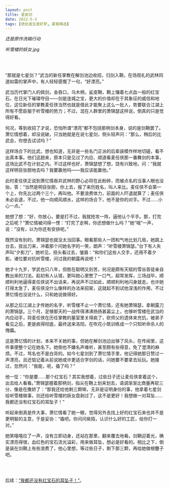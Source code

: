 ```yaml
---
layout: post
title: 星辰剑
date: 2022-5-3
tags: [绝处逢生是好梦, 宴客精选]
---
```


*还是原作洗稿行动*

*听雪楼的妖女.jpg*

<br>
<br>


“那就是七星剑？”武当的新任掌教在解剑池边收招，归剑入鞘，在场观礼的武林同道如雷的掌声中，有人轻轻感慨了一句，“好漂亮。”

武当历代掌门人的佩剑，金吞口，乌木柄，鲨皮鞘，鞘上镶着七点血一般的红宝石，在日光下璀璨夺目——剑是连城之宝，更大的价值却在于其象征的威信和地位，这位新任的掌教麦任侠当然也就是借此才能聚上这么一批人，势要联合江湖上所有不愿臣服于听雪楼的势力；不过，混在人群里的萧锦瑟这样说，倒真的只是觉得好看。

何况，等到收招了才说，恐怕所谓“漂亮”都不包括那柄剑本身，说的是剑鞘罢了。萧忆情想着，却没说破，只当她就是在说七星剑，侧头轻声问：“那么，稍后的比武会，你想去试试吗？”

这样场合下的比武，想也知道，无非是一些名门正派的后辈装模作样地切磋，看不出真本事。他们这趟来，原本只是见过了内应、顺道看麦任侠那一番舞剑的本事，这场比武不在计划之内。不过这样也好，萧锦瑟想了想，饶有兴致地，问：“我就这样明目张胆地去吗？我要赢他吗——我应该能赢他。”

此时麦任侠正说到萧忆情吞并武林的野心必将在此粉碎，而被点名的当事人眼也没抬，答：“当然是明目张胆，你上去，报了来历姓名，叫人来比。麦任侠不会第一个上，你先比过两个三个，再叫他。不要浪费体力，前面的人吓退就算了；麦任侠未必会退，不过，他一向顺风顺水，这样的场合下，他不是你的对手。不过……小心一点。”

她想了想：“好，你放心，要是打不过，我就抢攻一阵，逼他认个平手。那，打完之后呢？”萧忆情被问得一愣：“打完了走啊，你还想做什么吗？”她“哦”一声，说：“没有，以为你还有安排呢。”

既然没有别的，萧锦瑟也就没太当回事。眼看那些人一团和气地比划几局，她跳上台去，拔出刀来，冲着那个问她名字的一笑，朗声：“听雪楼萧锦瑟。”台下有人失声叫“夕影刀”，她听见，扭头看过去，皱眉：“和你们这些人交手，还用不着夕影。诸位要对抗听雪楼，问过我的朝露再说吧！”

她才十九岁，学武也只八年，但胜在聪明又刻苦，何况是颇有天赋的雪谷首徒亲自教出来的刀法。起初有人认错，更叫她心里憋了一口气，超常发挥，三场战毕，顺顺利利地逼得麦任侠说不出话来，再说声不过如此，顺顺利利地闪身就走。也许她打得太急了，麦任侠没什么像样的办法来招架，这就起不到试他深浅的作用，不过萧忆情也没说什么，只和她说做得好。

从那之后江湖上才传她的名字，听雪楼不止一个萧忆情，还有她萧锦瑟，拿朝露刀的萧锦瑟。三个月，足够那天的一战传得沸沸扬扬甚嚣尘上，也够听雪楼在武当的内应动手，将麦任侠在历任掌教的墓室里关得疯了，砍师父的遗体来充饥，被弟子看见之后，更是疯得彻底，最终送来洛阳，在吹花小筑训练成一个只知听命杀人的傀儡。

这是萧忆情的计划，本来不关她的事，但她在解剑池边出够了风头，在传闻里，这件事便整个记在她名下。她倒也不嫌名声难听，甚至颇有些得意，免了澄清的麻烦。不过，骂名也不是白背的。如今七星剑到了萧忆情手里，他记得她那日赞过一声漂亮，且还惦记着从前说她或许更适合学剑的话，问她要不要拿去玩玩。她接过，忽然问：“我能，呃，撬了吗？”

他一怔：“你是要……那个红宝石？其实我想着，过些日子还让麦任侠拿着这个，出去给人看看。”萧锦瑟握着那柄剑，指尖在鞘上划来划去，语调渐渐比商量再软三分，像是在撒娇了：“那我还给他剩三颗嘛，无非是证明身份的事，他拿着七星剑给听雪楼做事，剑还给听雪楼的妖女盘剥过了，这不是更好！我想做一对耳坠……我都还没有红宝石的耳坠子！”

听起来倒真是件大事，萧忆情看了她一眼，觉得另外去找上好的红宝石来也并不是更明智的主意，于是妥协：“撬吧。你问问紫陌，认识什么好的工匠，给你打一对。”

她笑嘻嘻应了一声，没有立即动身，还站在那里，翻来覆去地看。剑鞘迎着光，确实漂亮得很，血红色的宝石流光溢彩，用来做耳坠，想必是好看的。相比之下，倒是装在剑鞘上有些浪费了，他心里想，等过些日子，剩下那三颗，再给她做根簪子吧。


<br>
<br>

后续：[“我都还没有红宝石的耳坠子！”](https://eglantine-shell.github.io/dreamboat/manuscript8/ "manuscript8")。
